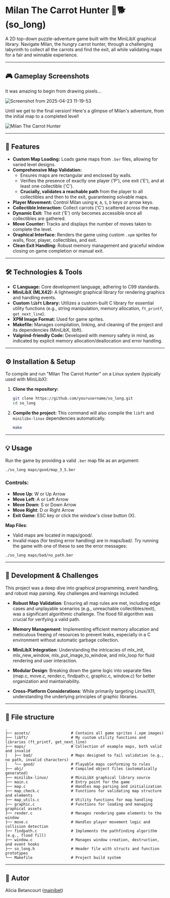 # Milan The Carrot Hunter 🥕🐕 (so_long)

A 2D top-down puzzle-adventure game built with the MiniLibX graphical library. Navigate Milan, the hungry carrot hunter, 
through a challenging labyrinth to collect all the carrots and find the exit, all while validating maps for a fair and winnable experience.

---

## 🎮 Gameplay Screenshots
It was amazing to begin from drawing pixels...

![Screenshot from 2025-04-23 11-19-53](https://github.com/user-attachments/assets/acd6e8a8-bcba-4c11-93c1-cffe3eef2bae)

Until we get to the final version! Here's a glimpse of Milan's adventure, from the initial map to a completed level!

![Milan The Carrot Hunter](https://github.com/user-attachments/assets/3d50486f-f303-4b48-8ac5-33024e6b028d)

---

## 🚀 Features

* **Custom Map Loading:** Loads game maps from `.ber` files, allowing for varied level designs.
* **Comprehensive Map Validation:**
    * Ensures maps are rectangular and enclosed by walls.
    * Verifies the presence of exactly one player ('P'), one exit ('E'), and at least one collectible ('C').
    * **Crucially, validates a reachable path** from the player to all collectibles and then to the exit, guaranteeing solvable maps.
* **Player Movement:** Control Milan using `W`, `A`, `S`, `D` keys or arrow keys.
* **Collectible Interaction:** Collect carrots ('C') scattered across the map.
* **Dynamic Exit:** The exit ('E') only becomes accessible once all collectibles are gathered.
* **Move Counter:** Tracks and displays the number of moves taken to complete the level.
* **Graphical Interface:** Renders the game using custom `.xpm` sprites for walls, floor, player, collectibles, and exit.
* **Clean Exit Handling:** Robust memory management and graceful window closing on game completion or manual exit.

---

## 🛠️ Technologies & Tools
* **C Language:** Core development language, adhering to C99 standards.
* **MiniLibX (MLX42):** A lightweight graphical library for rendering graphics and handling events.
* **Custom `libft` Library:** Utilizes a custom-built C library for essential utility functions (e.g., string manipulation, memory allocation, `ft_printf`, `get_next_line`).
* **XPM Image Format:** Used for game sprites.
* **Makefile:** Manages compilation, linking, and cleaning of the project and its dependencies (MiniLibX, libft).
* **Valgrind-friendly Code:** Developed with memory safety in mind, as indicated by explicit memory allocation/deallocation and error handling.

---
## ⚙️ Installation & Setup

To compile and run "Milan The Carrot Hunter" on a Linux system (typically used with MiniLibX):

1.  **Clone the repository:**
    ```bash
    git clone https://github.com/yourusername/so_long.git
    cd so_long
    ```

2.  **Compile the project:**
    This command will also compile the `libft` and `minilibx-linux` dependencies automatically.
    ```bash
    make
    ```

---
## 💡 Usage
Run the game by providing a valid `.ber` map file as an argument:

```bash
./so_long maps/good/map_3_5.ber
```

### Controls:

- **Move Up**: W or Up Arrow
- **Move Left**: A or Left Arrow
- **Move Down**: S or Down Arrow
- **Move Right**: D or Right Arrow
- **Exit Game**: ESC key or click the window's close button (X).

**Map Files**:
- Valid maps are located in maps/good/.
- Invalid maps (for testing error handling) are in maps/bad/. Try running the game with one of these to see the error messages:

```
./so_long maps/bad/no_path.ber
```

---
## 🧠 Development & Challenges 

This project was a deep dive into graphical programming, event handling, and robust map parsing. Key challenges and learnings included:

- **Robust Map Validation**: Ensuring all map rules are met, including edge cases and unplayable scenarios (e.g., unreachable collectibles/exit), was a significant algorithmic challenge.
The flood fill algorithm was crucial for verifying a valid path.

- **Memory Management**: Implementing efficient memory allocation and meticulous freeing of resources to prevent leaks, especially in a C environment without automatic garbage collection.

- **MiniLibX Integration**: Understanding the intricacies of mlx_init, mlx_new_window, mlx_put_image_to_window, and mlx_loop for fluid rendering and user interaction.

- **Modular Design**: Breaking down the game logic into separate files (map.c, move.c, render.c, findpath.c, graphic.c, window.c) for better organization and maintainability.

- **Cross-Platform Considerations**: While primarily targeting Linux/X11, understanding the underlying principles of graphic libraries.

---

## 📂 File structure
```
.
├── assets/                  # Contains all game sprites (.xpm images)
├── libft/                   # My custom utility functions and libraries (ft_printf, get_next_line)
├── maps/                    # Collection of example maps, both valid and invalid
│   ├── bad/                 # Maps designed to fail validation (e.g., no path, invalid characters)
│   └── good/                # Playable maps conforming to rules
├── obj/                     # Compiled object files (automatically generated)
├── minilibx-linux/          # MiniLibX graphical library source
├── main.c                   # Entry point for the game
├── map.c                    # Handles map parsing and initialization
├── map_check.c              # Functions for validating map structure and elements
├── map_utils.c              # Utility functions for map handling
├── graphic.c                # Functions for loading and managing graphical assets
├── render.c                 # Manages rendering game elements to the window
├── move.c                   # Handles player movement logic and collision detection
├── findpath.c               # Implements the pathfinding algorithm (e.g., flood fill)
├── window.c                 # Manages window creation, destruction, and event hooks
├── so_long.h                # Header file with structs and function prototypes
└── Makefile                 # Project build system
```
---

## 👤 Autor
Alicia Betancourt ([mainibet](https://github.com/mainibet))

